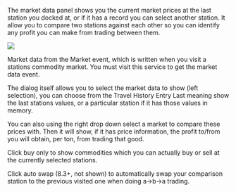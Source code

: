 The market data panel shows you the current market prices at the last station you docked at, or if it has a record you can select another station.  It allow you to compare two stations against each other so you can identify any profit you can make from trading between them.

![](http://i.imgur.com/i6zWbB4.png)

Market data from the Market event, which is written when you visit a stations commodity market.  You must visit this service to get the market data event.

The dialog itself allows you to select the market data to show (left selection), you can choose from the Travel History Entry Last meaning show the last stations values, or a particular station if it has those values in memory.  

You can also using the right drop down select a market to compare these prices with. Then it will show, if it has price information, the profit to/from you will obtain, per ton, from trading that good.

Click buy only to show commodities which you can actually buy or sell at the currently selected stations.

Click auto swap (8.3+, not shown) to automatically swap your comparison station to the previous visited one when doing a->b->a trading.
